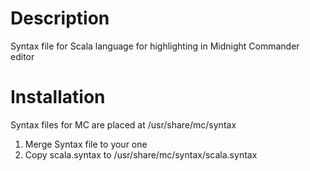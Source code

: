 # Description
Syntax file for Scala language for highlighting in Midnight Commander editor

# Installation
Syntax files for MC are placed at /usr/share/mc/syntax

1. Merge Syntax file to your one
2. Copy scala.syntax to /usr/share/mc/syntax/scala.syntax
